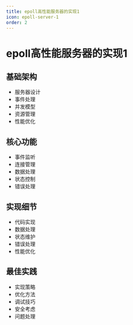 ```yaml
---
title: epoll高性能服务器的实现1
icon: epoll-server-1
order: 2
---
```


# epoll高性能服务器的实现1

## 基础架构
- 服务器设计
- 事件处理
- 并发模型
- 资源管理
- 性能优化

## 核心功能
- 事件监听
- 连接管理
- 数据处理
- 状态控制
- 错误处理

## 实现细节
- 代码实现
- 数据处理
- 状态维护
- 错误处理
- 性能优化

## 最佳实践
- 实现策略
- 优化方法
- 调试技巧
- 安全考虑
- 问题处理
